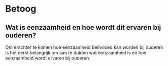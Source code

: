 # Betoog

## Wat is eenzaamheid en hoe wordt dit ervaren bij ouderen?

Om erachter te komen hoe eenzaamheid beïnvloed kan worden bij ouderen is het eerst belangrijk om aan te duiden wat eenzaamheid is en hoe eenzaamheid wordt ervaren bij ouderen. 